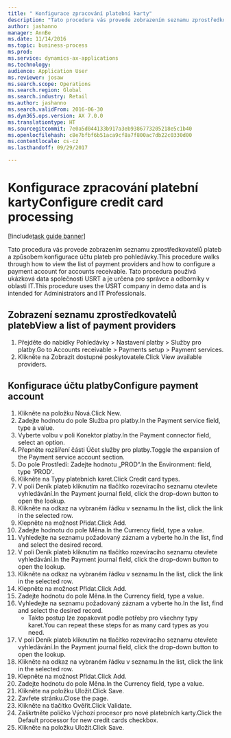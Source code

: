 ```yaml
--- 
title: " Konfigurace zpracování platební karty"
description: "Tato procedura vás provede zobrazením seznamu zprostředkovatelů plateb a způsobem konfigurace účtu plateb pro pohledávky."
author: jashanno
manager: AnnBe
ms.date: 11/14/2016
ms.topic: business-process
ms.prod: 
ms.service: dynamics-ax-applications
ms.technology: 
audience: Application User
ms.reviewer: josaw
ms.search.scope: Operations
ms.search.region: Global
ms.search.industry: Retail
ms.author: jashanno
ms.search.validFrom: 2016-06-30
ms.dyn365.ops.version: AX 7.0.0
ms.translationtype: HT
ms.sourcegitcommit: 7e0a5d044133b917a3eb9386773205218e5c1b40
ms.openlocfilehash: c8e7bfbf6b51aca9cf8a7f800ac7db22c0330d00
ms.contentlocale: cs-cz
ms.lasthandoff: 09/29/2017

---
```

# <a name="configure-credit-card-processing"></a><span data-ttu-id="1d151-103"> Konfigurace zpracování platební karty</span><span class="sxs-lookup"><span data-stu-id="1d151-103">Configure credit card processing</span></span>

[!include[task guide banner](../includes/task-guide-banner.md)]

<span data-ttu-id="1d151-104">Tato procedura vás provede zobrazením seznamu zprostředkovatelů plateb a způsobem konfigurace účtu plateb pro pohledávky.</span><span class="sxs-lookup"><span data-stu-id="1d151-104">This procedure walks through how to view the list of payment providers and how to configure a payment account for accounts receivable.</span></span> <span data-ttu-id="1d151-105">Tato procedura používá ukázková data společnosti USRT a je určena pro správce a odborníky v oblasti IT.</span><span class="sxs-lookup"><span data-stu-id="1d151-105">This procedure uses the USRT company in demo data and is intended for Administrators and IT Professionals.</span></span>


## <a name="view-a-list-of-payment-providers"></a><span data-ttu-id="1d151-106">Zobrazení seznamu zprostředkovatelů plateb</span><span class="sxs-lookup"><span data-stu-id="1d151-106">View a list of payment providers</span></span>
1. <span data-ttu-id="1d151-107">Přejděte do nabídky Pohledávky > Nastavení platby > Služby pro platby.</span><span class="sxs-lookup"><span data-stu-id="1d151-107">Go to Accounts receivable > Payments setup > Payment services.</span></span>
2. <span data-ttu-id="1d151-108">Klikněte na Zobrazit dostupné poskytovatele.</span><span class="sxs-lookup"><span data-stu-id="1d151-108">Click View available providers.</span></span>

## <a name="configure-payment-account"></a><span data-ttu-id="1d151-109">Konfigurace účtu platby</span><span class="sxs-lookup"><span data-stu-id="1d151-109">Configure payment account</span></span>
1. <span data-ttu-id="1d151-110">Klikněte na položku Nová.</span><span class="sxs-lookup"><span data-stu-id="1d151-110">Click New.</span></span>
2. <span data-ttu-id="1d151-111">Zadejte hodnotu do pole Služba pro platby.</span><span class="sxs-lookup"><span data-stu-id="1d151-111">In the Payment service field, type a value.</span></span>
3. <span data-ttu-id="1d151-112">Vyberte volbu v poli Konektor platby.</span><span class="sxs-lookup"><span data-stu-id="1d151-112">In the Payment connector field, select an option.</span></span>
4. <span data-ttu-id="1d151-113">Přepněte rozšíření části Účet služby pro platby.</span><span class="sxs-lookup"><span data-stu-id="1d151-113">Toggle the expansion of the Payment service account section.</span></span>
5. <span data-ttu-id="1d151-114">Do pole Prostředí: Zadejte hodnotu „PROD“.</span><span class="sxs-lookup"><span data-stu-id="1d151-114">In the Environment: field, type 'PROD'.</span></span>
6. <span data-ttu-id="1d151-115">Klikněte na Typy platebních karet.</span><span class="sxs-lookup"><span data-stu-id="1d151-115">Click Credit card types.</span></span>
7. <span data-ttu-id="1d151-116">V poli Deník plateb kliknutím na tlačítko rozevíracího seznamu otevřete vyhledávání.</span><span class="sxs-lookup"><span data-stu-id="1d151-116">In the Payment journal field, click the drop-down button to open the lookup.</span></span>
8. <span data-ttu-id="1d151-117">Klikněte na odkaz na vybraném řádku v seznamu.</span><span class="sxs-lookup"><span data-stu-id="1d151-117">In the list, click the link in the selected row.</span></span>
9. <span data-ttu-id="1d151-118">Klepněte na možnost Přidat.</span><span class="sxs-lookup"><span data-stu-id="1d151-118">Click Add.</span></span>
10. <span data-ttu-id="1d151-119">Zadejte hodnotu do pole Měna.</span><span class="sxs-lookup"><span data-stu-id="1d151-119">In the Currency field, type a value.</span></span>
11. <span data-ttu-id="1d151-120">Vyhledejte na seznamu požadovaný záznam a vyberte ho.</span><span class="sxs-lookup"><span data-stu-id="1d151-120">In the list, find and select the desired record.</span></span>
12. <span data-ttu-id="1d151-121">V poli Deník plateb kliknutím na tlačítko rozevíracího seznamu otevřete vyhledávání.</span><span class="sxs-lookup"><span data-stu-id="1d151-121">In the Payment journal field, click the drop-down button to open the lookup.</span></span>
13. <span data-ttu-id="1d151-122">Klikněte na odkaz na vybraném řádku v seznamu.</span><span class="sxs-lookup"><span data-stu-id="1d151-122">In the list, click the link in the selected row.</span></span>
14. <span data-ttu-id="1d151-123">Klepněte na možnost Přidat.</span><span class="sxs-lookup"><span data-stu-id="1d151-123">Click Add.</span></span>
15. <span data-ttu-id="1d151-124">Zadejte hodnotu do pole Měna.</span><span class="sxs-lookup"><span data-stu-id="1d151-124">In the Currency field, type a value.</span></span>
16. <span data-ttu-id="1d151-125">Vyhledejte na seznamu požadovaný záznam a vyberte ho.</span><span class="sxs-lookup"><span data-stu-id="1d151-125">In the list, find and select the desired record.</span></span>
    * <span data-ttu-id="1d151-126">Takto postup lze zopakovat podle potřeby pro všechny typy karet.</span><span class="sxs-lookup"><span data-stu-id="1d151-126">You can repeat these steps for as many card types as you need.</span></span>  
17. <span data-ttu-id="1d151-127">V poli Deník plateb kliknutím na tlačítko rozevíracího seznamu otevřete vyhledávání.</span><span class="sxs-lookup"><span data-stu-id="1d151-127">In the Payment journal field, click the drop-down button to open the lookup.</span></span>
18. <span data-ttu-id="1d151-128">Klikněte na odkaz na vybraném řádku v seznamu.</span><span class="sxs-lookup"><span data-stu-id="1d151-128">In the list, click the link in the selected row.</span></span>
19. <span data-ttu-id="1d151-129">Klepněte na možnost Přidat.</span><span class="sxs-lookup"><span data-stu-id="1d151-129">Click Add.</span></span>
20. <span data-ttu-id="1d151-130">Zadejte hodnotu do pole Měna.</span><span class="sxs-lookup"><span data-stu-id="1d151-130">In the Currency field, type a value.</span></span>
21. <span data-ttu-id="1d151-131">Klikněte na položku Uložit.</span><span class="sxs-lookup"><span data-stu-id="1d151-131">Click Save.</span></span>
22. <span data-ttu-id="1d151-132">Zavřete stránku.</span><span class="sxs-lookup"><span data-stu-id="1d151-132">Close the page.</span></span>
23. <span data-ttu-id="1d151-133">Klikněte na tlačítko Ověřit.</span><span class="sxs-lookup"><span data-stu-id="1d151-133">Click Validate.</span></span>
24. <span data-ttu-id="1d151-134">Zaškrtněte políčko Výchozí procesor pro nové platebních karty.</span><span class="sxs-lookup"><span data-stu-id="1d151-134">Click the Default processor for new credit cards checkbox.</span></span>
25. <span data-ttu-id="1d151-135">Klikněte na položku Uložit.</span><span class="sxs-lookup"><span data-stu-id="1d151-135">Click Save.</span></span>


